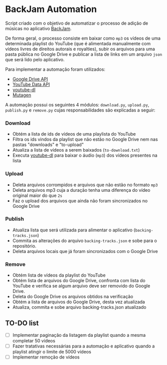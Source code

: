 # BackJam Automation

Script criado com o objetivo de automatizar o processo de adição de músicas no aplicativo [BackJam](https://play.google.com/store/apps/details?id=com.backing).

De forma geral, o processo consiste em baixar como `mp3` os vídeos de uma determinada playlist do YouTube (que é alimentada manualmente com vídeos livres de direitos autorais e royalties), subir os arquivos para uma pasta pública no Google Drive e publicar a lista de links em um arquivo `json` que será lido pelo aplicativo.

Para implementar a automação foram utilizados:
- [Google Drive API](https://developers.google.com/drive/api/v3/about-sdk) 
- [YouTube Data API](https://developers.google.com/youtube/v3)
- [youtube-dl](https://youtube-dl.org/)
- [Mutagen](https://github.com/mutagen-io/mutagen)

A automação possui os seguintes 4 módulos: `download.py`, `upload.py`, `publish.py` e `remove.py` cujas responsabilidades são explicadas a seguir:

### Download
- Obtém a lista de ids de vídeos de uma playlista do YouTube
- Filtra os ids vindos da playlist que não estão no Google Drive nem nas pastas "downloads" e "to-upload"
- Atualiza a lista de vídeos a serem baixados (`to-download.txt`)
- Executa [youtube-dl](https://youtube-dl.org/) para baixar o áudio (`mp3`) dos vídeos presentes na lista

### Upload
- Deleta arquivos corrompidos e arquivos que não estão no formato `mp3`
- Deleta arquivos mp3 cuja a duração tenha uma diferença do vídeo original maior do que `2s` 
- Faz o upload dos arquivos que ainda não foram sincronizados no Google Drive

### Publish
- Atualiza lista que será utilizada para alimentar o aplicativo (`backing-tracks.json`)
- Commita as alterações do arquivo `backing-tracks.json` e sobe para o repositório.
- Deleta arquivos locais que já foram sincronizados com o Google Drive

### Remove
- Obtém lista de vídeos da playlist do YouTube
- Obtém lista de arquivos do Google Drive, confronta com lista do YouTube e verifica se algum arquivo deve ser removido do Google Drive.
- Deleta do Google Drive os arquivos obtidos na verificação
- Obtém a lista de arquivos do Google Drive, desta vez atualizada
- Atualiza, commita e sobe arquivo backing-tracks.json atualizado

## TO-DO list
- [ ] Implementar paginação da listagem da playlist quando a mesma completar 50 vídeos
- [ ] Fazer tratativas necessárias para a automação e aplicativo quando a playlist atingir o limite de 5000 vídeos
- [ ] Implementar remoção de vídeos